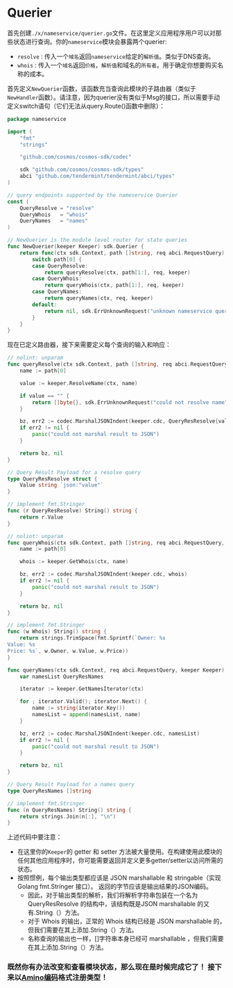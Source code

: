 # Querier

首先创建`./x/nameservice/querier.go`文件。在这里定义应用程序用户可以对那些状态进行查询。你的`nameservice`模块会暴露两个querier:

- `resolve` : 传入一个`域名`返回`nameservice`给定的`解析值`。类似于DNS查询。
- `whois` : 传入一个`域名`返回`价格`，`解析值`和域名的`所有者`。用于确定你想要购买名称的成本。

首先定义`NewQuerier`函数，该函数充当查询此模块的子路由器（类似于`NewHandler`函数）。请注意，因为querier没有类似于Msg的接口，所以需要手动定义switch语句（它们无法从query.Route()函数中删除）：

```go
package nameservice

import (
	"fmt"
	"strings"

	"github.com/cosmos/cosmos-sdk/codec"

	sdk "github.com/cosmos/cosmos-sdk/types"
	abci "github.com/tendermint/tendermint/abci/types"
)

// query endpoints supported by the nameservice Querier
const (
	QueryResolve = "resolve"
	QueryWhois   = "whois"
	QueryNames   = "names"
)

// NewQuerier is the module level router for state queries
func NewQuerier(keeper Keeper) sdk.Querier {
	return func(ctx sdk.Context, path []string, req abci.RequestQuery) (res []byte, err sdk.Error) {
		switch path[0] {
		case QueryResolve:
			return queryResolve(ctx, path[1:], req, keeper)
		case QueryWhois:
			return queryWhois(ctx, path[1:], req, keeper)
		case QueryNames:
			return queryNames(ctx, req, keeper)
		default:
			return nil, sdk.ErrUnknownRequest("unknown nameservice query endpoint")
		}
	}
}
```

现在已定义路由器，接下来需要定义每个查询的输入和响应：

```go
// nolint: unparam
func queryResolve(ctx sdk.Context, path []string, req abci.RequestQuery, keeper Keeper) (res []byte, err sdk.Error) {
	name := path[0]

	value := keeper.ResolveName(ctx, name)

	if value == "" {
		return []byte{}, sdk.ErrUnknownRequest("could not resolve name")
	}

	bz, err2 := codec.MarshalJSONIndent(keeper.cdc, QueryResResolve{value})
	if err2 != nil {
		panic("could not marshal result to JSON")
	}

	return bz, nil
}

// Query Result Payload for a resolve query
type QueryResResolve struct {
	Value string `json:"value"`
}

// implement fmt.Stringer
func (r QueryResResolve) String() string {
	return r.Value
}

// nolint: unparam
func queryWhois(ctx sdk.Context, path []string, req abci.RequestQuery, keeper Keeper) (res []byte, err sdk.Error) {
	name := path[0]

	whois := keeper.GetWhois(ctx, name)

	bz, err2 := codec.MarshalJSONIndent(keeper.cdc, whois)
	if err2 != nil {
		panic("could not marshal result to JSON")
	}

	return bz, nil
}

// implement fmt.Stringer
func (w Whois) String() string {
	return strings.TrimSpace(fmt.Sprintf(`Owner: %s
Value: %s
Price: %s`, w.Owner, w.Value, w.Price))
}

func queryNames(ctx sdk.Context, req abci.RequestQuery, keeper Keeper) (res []byte, err sdk.Error) {
	var namesList QueryResNames

	iterator := keeper.GetNamesIterator(ctx)

	for ; iterator.Valid(); iterator.Next() {
		name := string(iterator.Key())
		namesList = append(namesList, name)
	}

	bz, err2 := codec.MarshalJSONIndent(keeper.cdc, namesList)
	if err2 != nil {
		panic("could not marshal result to JSON")
	}

	return bz, nil
}

// Query Result Payload for a names query
type QueryResNames []string

// implement fmt.Stringer
func (n QueryResNames) String() string {
	return strings.Join(n[:], "\n")
}
```

上述代码中要注意：

- 在这里你的`Keeper`的 getter 和 setter 方法被大量使用。在构建使用此模块的任何其他应用程序时，你可能需要返回并定义更多getter/setter以访问所需的状态。
- 按照惯例，每个输出类型都应该是 JSON marshallable 和 stringable（实现 Golang fmt.Stringer 接口）。 返回的字节应该是输出结果的JSON编码。
  - 因此，对于输出类型的解析，我们将解析字符串包装在一个名为 QueryResResolve 的结构中，该结构既是JSON marshallable 的又有.String（）方法。
  - 对于 Whois 的输出，正常的 Whois 结构已经是 JSON marshallable 的，但我们需要在其上添加.String（）方法。
  - 名称查询的输出也一样，[]字符串本身已经可 marshallable ，但我们需要在其上添加.String（）方法。

###  既然你有办法改变和查看模块状态，那么现在是时候完成它了！ 接下来以[Amino编码](./09-codec.md)格式注册类型！
